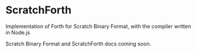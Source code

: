 # ScratchForth
Implementation of Forth for Scratch Binary Format, with the compiler written in Node.js

Scratch Binary Format and ScratchForth docs coming soon.
